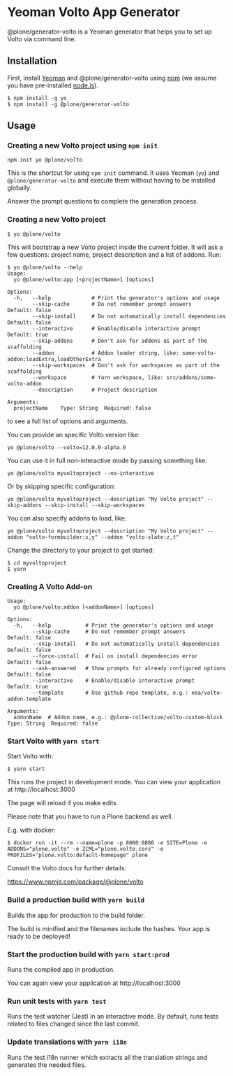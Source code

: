 # Yeoman Volto App Generator

@plone/generator-volto is a Yeoman generator that helps you to set up Volto via command line.

## Installation

First, install [Yeoman](http://yeoman.io) and @plone/generator-volto using [npm](https://www.npmjs.com/) (we assume you have pre-installed [node.js](https://nodejs.org/)).

```
$ npm install -g yo
$ npm install -g @plone/generator-volto
```

## Usage

### Creating a new Volto project using `npm init`

```
npm init yo @plone/volto
```

This is the shortcut for using `npm init` command. It uses Yeoman (`yo`) and `@plone/generator-volto` and execute them without having to be installed globally.

Answer the prompt questions to complete the generation process.

### Creating a new Volto project

```
$ yo @plone/volto
```

This will bootstrap a new Volto project inside the current folder. It will ask
a few questions: project name, project description and a list of addons. Run:

```console
$ yo @plone/volto --help
Usage:
  yo @plone/volto:app [<projectName>] [options]

Options:
  -h,   --help             # Print the generator's options and usage
        --skip-cache       # Do not remember prompt answers                                        Default: false
        --skip-install     # Do not automatically install dependencies                             Default: false
        --interactive      # Enable/disable interactive prompt                                     Default: true
        --skip-addons      # Don't ask for addons as part of the scaffolding
        --addon            # Addon loader string, like: some-volto-addon:loadExtra,loadOtherExtra
        --skip-workspaces  # Don't ask for workspaces as part of the scaffolding
        --workspace        # Yarn workspace, like: src/addons/some-volto-addon
        --description      # Project description

Arguments:
  projectName    Type: String  Required: false

```

to see a full list of options and arguments.

You can provide an specific Volto version like:

```
yo @plone/volto --volto=12.0.0-alpha.0
```

You can use it in full non-interactive mode by passing something like:

```
yo @plone/volto myvoltoproject --no-interactive
```

Or by skipping specific configuration:

```
yo @plone/volto myvoltoproject --description "My Volto project" --skip-addons --skip-install --skip-workspaces
```

You can also specify addons to load, like:

```
yo @plone/volto myvoltoproject --description "My Volto project" --addon "volto-formbuilder:x,y" --addon "volto-slate:z,t"
```

Change the directory to your project to get started:

```
$ cd myvoltoproject
$ yarn
```

### Creating A Volto Add-on

```console
Usage:
  yo @plone/volto:addon [<addonName>] [options]

Options:
  -h,   --help           # Print the generator's options and usage
        --skip-cache     # Do not remember prompt answers                            Default: false
        --skip-install   # Do not automatically install dependencies                 Default: false
        --force-install  # Fail on install dependencies error                        Default: false
        --ask-answered   # Show prompts for already configured options               Default: false
        --interactive    # Enable/disable interactive prompt                         Default: true
        --template       # Use github repo template, e.g.: eea/volto-addon-template

Arguments:
  addonName  # Addon name, e.g.: @plone-collective/volto-custom-block  Type: String  Required: false
```

### Start Volto with `yarn start`

Start Volto with:

```
$ yarn start
```

This runs the project in development mode.
You can view your application at http://localhost:3000

The page will reload if you make edits.

Please note that you have to run a Plone backend as well.

E.g. with docker:

```
$ docker run -it --rm --name=plone -p 8080:8080 -e SITE=Plone -e ADDONS="plone.volto" -e ZCML="plone.volto.cors" -e PROFILES="plone.volto:default-homepage" plone
```

Consult the Volto docs for further details:

https://www.npmjs.com/package/@plone/volto

### Build a production build with `yarn build`

Builds the app for production to the build folder.

The build is minified and the filenames include the hashes. Your app is ready to be deployed!

### Start the production build with `yarn start:prod`

Runs the compiled app in production.

You can again view your application at http://localhost:3000

### Run unit tests with `yarn test`

Runs the test watcher (Jest) in an interactive mode. By default, runs tests related to files changed since the last commit.

### Update translations with `yarn i18n`

Runs the test i18n runner which extracts all the translation strings and generates the needed files.
